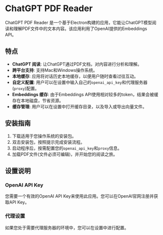 # ChatGPT PDF Reader

ChatGPT PDF Reader 是一个基于Electron构建的应用，它能让ChatGPT模型阅读和理解PDF文件中的文本内容。该应用利用了OpenAI提供的Embeddings API。

## 特点

- **ChatGPT 阅读**: 让ChatGPT通过PDF文档，对内容进行分析和理解。
- **跨平台支持**: 支持Mac和Windows操作系统。
- **本地缓存**: 应用将对话历史本地缓存，以便用户随时查看过往互动。
- **自定义配置**: 用户可以在设置中输入自己的`openai_api_key`和代理服务器(`proxy`)配置。
- **Embeddings 缓存**: 由于Embeddings API使用相对较多的token，结果会被缓存在本地磁盘，节省资源。
- **缓存管理**: 用户可以在设置中打开缓存目录，以及导入或导出向量文件。

## 安装指南

1. 下载适用于您操作系统的安装包。
2. 双击安装包，按照提示完成安装流程。
3. 启动程序后，按需配置您的`openai_api_key`和`proxy`信息。
4. 加载PDF文件(文件必须可编辑)，并开始您的阅读之旅。

## 设置说明

### OpenAI API Key
您需要一个有效的OpenAI API Key来使用此应用。您可以在OpenAI官网注册并获取API Key。

### 代理设置
如果您处于需要代理服务器的环境中，您可以在设置中进行配置。
